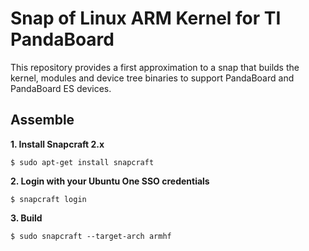 Snap of Linux ARM Kernel for TI PandaBoard
==========================================

This repository provides a first approximation to a snap
that builds the kernel, modules and device tree binaries
to support PandaBoard and PandaBoard ES devices.

Assemble
--------

**1. Install Snapcraft 2.x**

    $ sudo apt-get install snapcraft

**2. Login with your Ubuntu One SSO credentials**

	$ snapcraft login

**3. Build**

    $ sudo snapcraft --target-arch armhf
